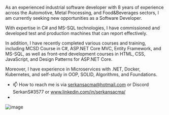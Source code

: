 As an experienced industrial software developer with 8 years of experience across the Automotive, Metal Processing, and Food&Beverages sectors, I am currently seeking new opportunities as a Software Developer.

With expertise in C# and MS-SQL technologies, I have commissioned and developed test and production machines that can report effectively.

In addition, I have recently completed various courses and training, including MCSD Course in C#, ASP.NET Core MVC, Entity Framework, and MS-SQL, as well as front-end development courses in HTML, CSS, JavaScript, and Design Patterns for ASP.NET Core.

Moreover, I have experience in Microservices with .NET, Docker, Kubernetes, and self-study in OOP, SOLID, Algorithms, and Foundations.

- 📫 How to reach me is via serkansacma@hotmail.com or Discord SerkanS#3577 or www.linkedin.com/in/serkansacma/
- 
![image](https://hits.seeyoufarm.com/api/count/incr/badge.svg?url=https%3A%2F%2Fgithub.com%2Fsrkans1212%2Fhit-counter)

<!---
srkans/srkans is a ✨ special ✨ repository because its `README.md` (this file) appears on your GitHub profile.
You can click the Preview link to take a look at your changes.
--->
